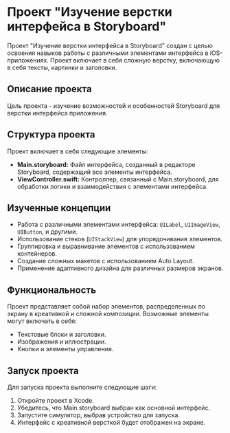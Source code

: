 # Проект "Изучение верстки интерфейса в Storyboard"

Проект "Изучение верстки интерфейса в Storyboard" создан с целью освоения навыков работы с различными элементами интерфейса в iOS-приложениях. Проект включает в себя сложную верстку, включающую в себя тексты, картинки и заголовки.

## Описание проекта

Цель проекта - изучение возможностей и особенностей Storyboard для верстки интерфейса приложения.

## Структура проекта

Проект включает в себя следующие элементы:

- **Main.storyboard:** Файл интерфейса, созданный в редакторе Storyboard, содержащий все элементы интерфейса.
- **ViewController.swift:** Контроллер, связанный с Main.storyboard, для обработки логики и взаимодействия с элементами интерфейса.

## Изученные концепции

- Работа с различными элементами интерфейса: `UILabel`, `UIImageView`, `UIButton`, и другими.
- Использование стеков (`UIStackView`) для упорядочивания элементов.
- Группировка и выравнивание элементов с использованием контейнеров.
- Создание сложных макетов с использованием Auto Layout.
- Применение адаптивного дизайна для различных размеров экранов.

## Функциональность

Проект представляет собой набор элементов, распределенных по экрану в креативной и сложной композиции. Возможные элементы могут включать в себя:

- Текстовые блоки и заголовки.
- Изображения и иллюстрации.
- Кнопки и элементы управления.

## Запуск проекта

Для запуска проекта выполните следующие шаги:

1. Откройте проект в Xcode.
2. Убедитесь, что Main.storyboard выбран как основной интерфейс.
3. Запустите симулятор, выбрав устройство для запуска.
4. Интерфейс с креативной версткой будет отображен на экране.
